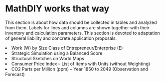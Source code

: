 <h1>MathDIY works that way</h1>
<p>This section is about how data should be collected in tables and analyzed from them. Labels for lines and columns are shown together with their inventory and calculation parameters. This section is devoted to adaptation of general liability and concrete application proposals.</p>
<li>Work (W) by Size Class of Entrepreneur/Enterprise (E)</li>
<li>Strategic Simulation using a Balanced Score</li>
<li>Structural Sketches on World Maps</li>
<li>Consumer Price Index – List of Items with Units (without Weighting)</li>
<li>CO2 Parts per Million (ppm) – Year 1850 to 2049 (Observation and Forecast)</li>

